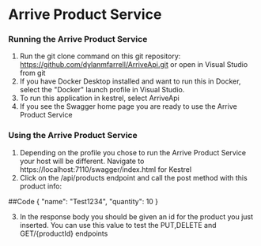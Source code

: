 # Arrive Product Service

### Running the Arrive Product Service
1. Run the git clone command on this git repository: https://github.com/dylanmfarrell/ArriveApi.git or open in Visual Studio from git
2. If you have Docker Desktop installed and want to run this in Docker, select the "Docker" launch profile in Visual Studio.
3. To run this application in kestrel, select ArriveApi
4. If you see the Swagger home page you are ready to use the Arrive Product Service

### Using the Arrive Product Service
1. Depending on the profile you chose to run the Arrive Product Service your host will be different. Navigate to https://localhost:7110/swagger/index.html for Kestrel
2. Click on the /api/products endpoint and call the post method with this product info:

##Code
{
  "name": "Test1234",
  "quantity": 10
}

3. In the response body you should be given an id for the product you just inserted. You can use this value to test the PUT,DELETE and GET/{productId} endpoints

